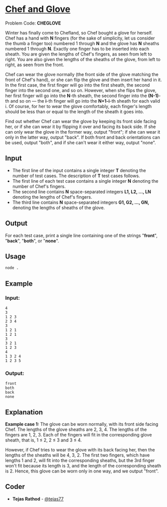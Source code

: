 
# [Chef and Glove](https://www.codechef.com/problems/CHEGLOVE)
Problem Code: **CHEGLOVE**

Winter has finally come to Chefland, so Chef bought a glove for herself. Chef has a hand with **N** fingers (for the sake of simplicity, let us consider the thumb a finger too) numbered 1 through **N** and the glove has **N** sheaths numbered 1 through **N**. Exactly one finger has to be inserted into each sheath. You are given the lengths of Chef's fingers, as seen from left to right. You are also given the lengths of the sheaths of the glove, from left to right, as seen from the front.

Chef can wear the glove normally (the front side of the glove matching the front of Chef's hand), or she can flip the glove and then insert her hand in it. In the first case, the first finger will go into the first sheath, the second finger into the second one, and so on. However, when she flips the glove, her first finger will go into the **N**-th sheath, the second finger into the **(N-1)**-th and so on — the **i**-th finger will go into the **N+1-i**-th sheath for each valid i. Of course, for her to wear the glove comfortably, each finger's length should be less than or equal to the length of the sheath it goes into.

Find out whether Chef can wear the glove by keeping its front side facing her, or if she can wear it by flipping it over and facing its back side. If she can only wear the glove in the former way, output "front"; if she can wear it only in the latter way, output "back". If both front and back orientations can be used, output "both", and if she can't wear it either way, output "none".

## Input

- The first line of the input contains a single integer **T** denoting the number of test cases. The description of **T** test cases follows.
- The first line of each test case contains a single integer **N** denoting the number of Chef's fingers.
- The second line contains **N** space-separated integers **L1, L2, ..., LN** denoting the lengths of Chef's fingers.
- The third line contains **N** space-separated integers **G1, G2, ..., GN,** denoting the lengths of sheaths of the glove.

## Output

For each test case, print a single line containing one of the strings "**front**", "**back**", "**both**", or "**none**".

## Usage
```sh
node .
```
## Example
### Input:
```
4
3
1 2 3
2 3 4
3
1 2 1
1 2 1
3
3 2 1
1 2 3
4
1 3 2 4
1 2 3 5
```
### Output:
```
front
both
back
none
```
## Explanation

**Example case 1:** The glove can be worn normally, with its front side facing Chef. The lengths of the glove sheaths are 2, 3, 4. The lengths of the fingers are 1, 2, 3. Each of the fingers will fit in the corresponding glove sheath, that is, 1 ≤ 2, 2 ≤ 3 and 3 ≤ 4.

However, if Chef tries to wear the glove with its back facing her, then the lengths of the sheaths will be 4, 3, 2. The first two fingers, which have lengths 1 and 2, will fit into the corresponding sheaths, but the 3rd finger won't fit because its length is 3, and the length of the corresponding sheath is 2. Hence, this glove can be worn only in one way, and we output "front".

## Coder

* **Tejas Rathod** - [@tejas77](https://github.com/tejas77)
